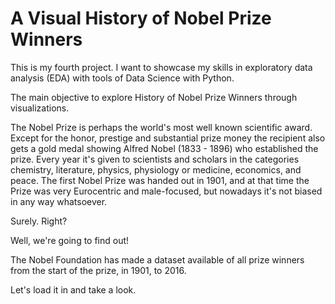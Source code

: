# A Visual History of Nobel Prize Winners

This is my fourth project. I want to showcase my skills in exploratory data analysis (EDA) with tools of Data Science with Python.

The main objective to explore History of Nobel Prize Winners through visualizations.

The Nobel Prize is perhaps the world's most well known scientific award. Except for the honor, prestige and substantial prize money the recipient also gets a gold medal showing Alfred Nobel (1833 - 1896) who established the prize. Every year it's given to scientists and scholars in the categories chemistry, literature, physics, physiology or medicine, economics, and peace. The first Nobel Prize was handed out in 1901, and at that time the Prize was very Eurocentric and male-focused, but nowadays it's not biased in any way whatsoever. 

Surely. Right?

Well, we're going to find out! 

The Nobel Foundation has made a dataset available of all prize winners from the start of the prize, in 1901, to 2016. 

Let's load it in and take a look.
